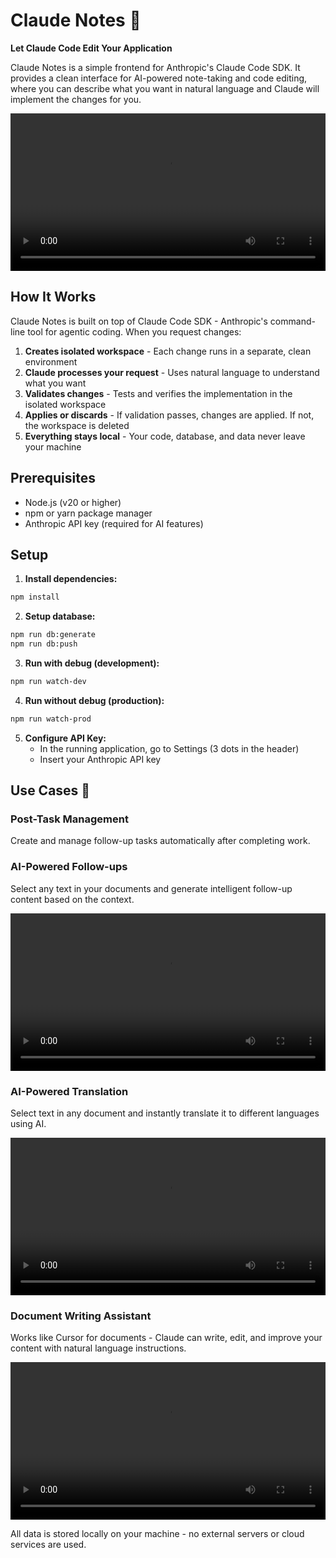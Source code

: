 # Claude Notes 📝

**Let Claude Code Edit Your Application**

Claude Notes is a simple frontend for Anthropic's Claude Code SDK. It provides a clean interface for AI-powered note-taking and code editing, where you can describe what you want in natural language and Claude will implement the changes for you.

<video width="100%" controls>
  <source src="./public/video/tasks_demo.mp4" type="video/mp4">
  Your browser does not support the video tag.
</video>

## How It Works

Claude Notes is built on top of Claude Code SDK - Anthropic's command-line tool for agentic coding. When you request changes:

1. **Creates isolated workspace** - Each change runs in a separate, clean environment
2. **Claude processes your request** - Uses natural language to understand what you want
3. **Validates changes** - Tests and verifies the implementation in the isolated workspace  
4. **Applies or discards** - If validation passes, changes are applied. If not, the workspace is deleted
5. **Everything stays local** - Your code, database, and data never leave your machine

## Prerequisites

- Node.js (v20 or higher)
- npm or yarn package manager  
- Anthropic API key (required for AI features)

## Setup 

1. **Install dependencies:**
```bash
npm install
```

2. **Setup database:**
```bash
npm run db:generate
npm run db:push
```

3. **Run with debug (development):**
```bash
npm run watch-dev
```

4. **Run without debug (production):**
```bash
npm run watch-prod
```

5. **Configure API Key:**
   - In the running application, go to Settings (3 dots in the header)
   - Insert your Anthropic API key

## Use Cases 🎯

### Post-Task Management
Create and manage follow-up tasks automatically after completing work.

### AI-Powered Follow-ups
Select any text in your documents and generate intelligent follow-up content based on the context.

<video width="100%" controls>
  <source src="./public/video/follow_up_demo.mp4" type="video/mp4">
  Your browser does not support the video tag.
</video>

### AI-Powered Translation  
Select text in any document and instantly translate it to different languages using AI.

<video width="100%" controls>
  <source src="./public/video/translate_demo.mp4" type="video/mp4">
  Your browser does not support the video tag.
</video>

### Document Writing Assistant
Works like Cursor for documents - Claude can write, edit, and improve your content with natural language instructions.

<video width="100%" controls>
  <source src="./public/video/documents_demo.mp4" type="video/mp4">
  Your browser does not support the video tag.
</video>

All data is stored locally on your machine - no external servers or cloud services are used.
